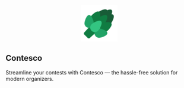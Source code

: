 <p align="center"><img src="https://github.com/isaacdarcilla/contesco-ui/blob/main/public/logo_96px.png" width="100"></p>

## **Contesco**

Streamline your contests with Contesco — the hassle-free solution for modern organizers.
